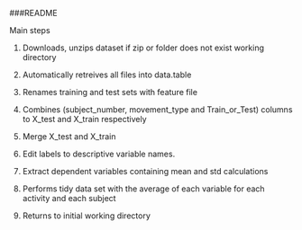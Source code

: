###README

Main steps

1) Downloads, unzips dataset if zip or folder does not exist working directory

2) Automatically retreives all files into data.table

3) Renames training and test sets with feature file

4) Combines (subject_number, movement_type and Train_or_Test) columns to X_test and X_train respectively

5) Merge X_test and X_train 

6) Edit labels to descriptive variable names.

7) Extract dependent variables containing mean and std calculations 

8) Performs tidy data set with the average of each variable for each activity and each subject

9) Returns to initial working directory
